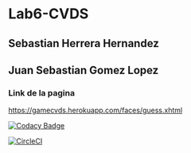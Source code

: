 # Lab6-CVDS
## Sebastian Herrera Hernandez

## Juan Sebastian Gomez Lopez

### Link de la pagina
https://gamecvds.herokuapp.com/faces/guess.xhtml

[![Codacy Badge](https://api.codacy.com/project/badge/Grade/3f5cee93f3ad4d438976deaac13c3f85)](https://www.codacy.com/manual/JuanCe28/Lab6-CVDS?utm_source=github.com&amp;utm_medium=referral&amp;utm_content=JuanCe28/Lab6-CVDS&amp;utm_campaign=Badge_Grade)

[![CircleCI](https://circleci.com/gh/JuanCe28/Lab6-CVDS.svg?style=svg)](https://circleci.com/gh/JuanCe28/Lab6-CVDS)
